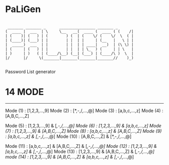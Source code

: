 # PaLiGen
```

 _______ _______ _      ________________ _______ _       
(  ____ |  ___  | \     \__   __(  ____ (  ____ ( (    /|
| (    )| (   ) | (        ) (  | (    \/ (    \/  \  ( |
| (____)| (___) | |        | |  | |     | (__   |   \ | |
|  _____)  ___  | |        | |  | | ____|  __)  | (\ \) |
| (     | (   ) | |        | |  | | \_  ) (     | | \   |
| )     | )   ( | (____/\__) (__| (___) | (____/\ )  \  |
|/      |/     \(_______|_______(_______|_______//    )_)
                                                         
```

Password List generator

# 14 MODE 
------

Mode (1) : [1,2,3,...,9] 
Mode (2) : [*,-,/,...,@] 
Mode (3) : [a,b,c,...,z] 
Mode (4) : [A,B,C,...,Z] 


Mode (5) : [1,2,3,...,9] & [*,-,/,...,@] 
Mode (6) : [1,2,3,...,9] & [a,b,c,...,z] 
Mode (7) : [1,2,3,...,9] & [A,B,C,...,Z] 
Mode (8) : [a,b,c,...,z] & [A,B,C,...,Z] 
Mode (9) : [a,b,c,...,z] & [*,-,/,...,@] 
Mode (10) : [A,B,C,...,Z] & [*,-,/,...,@] 



Mode (11) : [a,b,c,...,z] & [A,B,C,...,Z] & [*,-,/,...,@] 
Mode (12) : [1,2,3,...,9] & [a,b,c,...,z] & [*,-,/,...,@] 
Mode (13) : [1,2,3,...,9] & [A,B,C,...,Z] & [*,-,/,...,@] 
mode (14) : [1,2,3,...,9] & [A,B,C,...,Z] & [a,b,c,...,z] & [*,-,/,...,@] 
